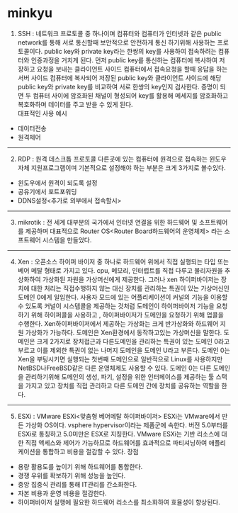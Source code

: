# minkyu

1. SSH<secure shell protocol> : 네트워크 프로토콜 중 하나이며 컴퓨터와 컴퓨터가 인터넷과 같은 public network를 통해 서로 통신할때 보안적으로 
안전하게 통신 하기위해 사용하는 프로토콜이다. public key와 private key라는 한쌍의 key를 사용하여 접속하려는 컴퓨터와 인증과정을 거치게 된다.
먼저 public key를 통신하는 컴퓨터에 복사하여 저장하고 요청을 보내는 클라이언트 사이드 컴퓨터에서 접속요청을 할때 응답을 하는 서버 사이드 컴퓨터에
복사되어 저장된 public key와 클라이언트 사이드에 해당 public key와 private key를 비교하여 서로 한쌍의 key인지 검사한다. 증명이 되면 두 컴퓨터 
사이에 암호화된 채널이 형성되어 key를 활용해 메세지를 암호화하고 복호화하며 데이터를 주고 받을 수 있게 된다. <br>
대표적인 사용 예시   
 - 데이터전송
 - 원격제어 
-----
2. RDP<Remote Desktop Protocol> : 원격 데스크톱 프로토콜 
다른곳에 있는 컴퓨터에 원격으로 접속하는 윈도우 자체 지원프로그램이며 기본적으로 설정해야 하는 부분은 크게 3가지로 볼수있다.
 - 윈도우에서 원격이 되도록 설정
 - 공유기에서 포트포워딩
 - DDNS설정<추가로 외부에서 접속할시>
-----
3. mikrotik : 전 세계 대부분의 국가에서 인터넷 연결을 위한 하드웨어 및 소프트웨어를 제공하며 대표적으로 Router OS<Router Board하드웨어의 운영체제> 라는 소프트웨어 시스템을 만들었다.
-----
4. Xen : 오픈소스 하이퍼 바이저 중 하나로 하드웨어 위에서 직접 실행되는 타입 또는 베어 메탈 형태로 가지고 있다.
cpu, 메모리, 인터럽트를 직접 다루고 물리자원을 추상화하여 가상화된 자원을 가상머신에게 제공한다.
그러나 xen 하이퍼바이저는 장치에 대한 처리는 직접수행하지 않는 대신 장치를 관리하는 특권이 있는 가상머신인 도메인 0에게 일임한다. 사용자 모드에
있는 어플리케이션이 커널의 기능을 이용할 수 있도록 커널이 시스템콜을 제공하는 것처럼 도메인이 하이퍼바이저 기능을 요청하기 위해 하이퍼콜을 사용하고
, 하이퍼바이저가 도메인을 요청하기 위해 업콜을 수행한다. Xen하이퍼바이저에서 제공하는 가상화는 크게 반가상화<para-virtualization>와 하드웨어 지원
가상화<hardware assisted virtualization>가 가능하다.
도메인은 Xen환경에서 동작하고있는 가상머신을 말한다. 도메인은 크게 2가지로 장치접근과 다른도메인을 관리하는 특권이 있는 도메인 0라고 부르고 이를
제외한 특권이 없는 나머지 도메인을 도메인 U라고 부른다. 도메인 0는 Xen을 부팅시키면 실행되는 첫번째 도메인으로 일반적으로 Linux를 사용하지만
NetBSD나FreeBSD같은 다른 운영체제도 사용할 수 있다. 도메인 0는 다른 도메인을 관리하기위해 도메인의 생성, 파기, 설정을 위한 인터페이스를 제공하는
툴 스택을 가지고 있고 장치를 직접 관리하고 다른 도메인 간에 장치를 공유하는 역할을 한다.
-----
5. ESXi : VMware ESXi<맞춤형 베어메탈 하이퍼바이저>
ESXi는 VMware에서 만든 가상화 OS이다. vsphere hypervisor이라는 제품군에 속한다. 버전 5.0부터를 ESXi로 통칭하고 5.0미만은 ESX로 지칭한다.
VMware ESXi는 기반 리소스에 대한 직접 액세스와 제어가 가능하므로 하드웨어를 효과적으로 파티셔닝하여 애플리케이션을 통합하고 비용을 절감할 수 있다.
    장점   
 - 용량 활용도를 높이기 위해 하드웨어를 통합한다.
 - 경쟁 우위를 확보하기 위해 성능을 높인다.
 - 중앙 집중식 관리를 통해 IT관리를 간소화한다.
 - 자본 비용과 운영 비용을 절감한다.
 - 하이퍼바이저 실행에 필요한 하드웨어 리소스를 최소화하여 효율성이 향상된다.
